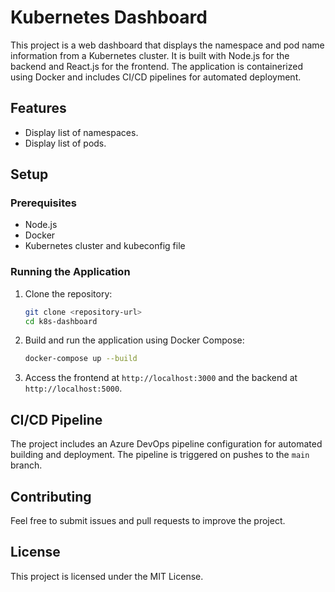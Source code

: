 # Kubernetes Dashboard

This project is a web dashboard that displays the namespace and pod name information from a Kubernetes cluster. It is built with Node.js for the backend and React.js for the frontend. The application is containerized using Docker and includes CI/CD pipelines for automated deployment.

## Features

- Display list of namespaces.
- Display list of pods.

## Setup

### Prerequisites

- Node.js
- Docker
- Kubernetes cluster and kubeconfig file

### Running the Application

1. Clone the repository:
   ```sh
   git clone <repository-url>
   cd k8s-dashboard
   ```

2. Build and run the application using Docker Compose:
   ```sh
   docker-compose up --build
   ```

3. Access the frontend at `http://localhost:3000` and the backend at `http://localhost:5000`.

## CI/CD Pipeline

The project includes an Azure DevOps pipeline configuration for automated building and deployment. The pipeline is triggered on pushes to the `main` branch.

## Contributing

Feel free to submit issues and pull requests to improve the project.

## License

This project is licensed under the MIT License.
